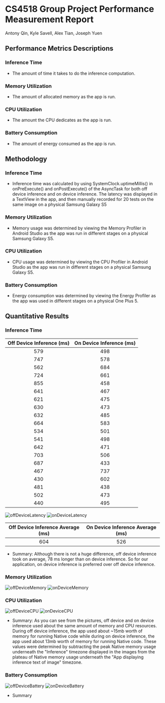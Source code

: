 # CS4518 Group Project Performance Measurement Report
Antony Qin, Kyle Savell, Alex Tian, Joseph Yuen

## Performance Metrics Descriptions
### Inference Time
* The amount of time it takes to do the inference computation.
### Memory Utilization
* The amount of allocated memory as the app is run.
### CPU Utilization
* The amount the CPU dedicates as the app is run.
### Battery Consumption
* The amount of energy consumed as the app is run.

## Methodology
### Inference Time
* Inference time was calculated by using SystemClock.uptimeMillis() in onPreExecute() and onPostExecute() of the AsyncTask for both off device inference and on device inference. The latency was displayed in a TextView in the app, and then manually recorded for 20 tests on the same image on a physical Samsung Galaxy S5
### Memory Utilization
* Memory usage was determined by viewing the Memory Profiler in Android Studio as the app was run in different stages on a physical Samsung Galaxy S5.
### CPU Utilization
* CPU usage was determined by viewing the CPU Profiler in Android Studio as the app was run in different stages on a physical Samsung Galaxy S5.
### Battery Consumption
* Energy consumption was determined by viewing the Energy Profiler as the app was used in different stages on a physical One Plus 5.

## Quantitative Results
### Inference Time

|Off Device Inference (ms)| On Device Inference (ms)|
|:-----------------------:|:-----------------------:|
|           579           |           498           |
|           747           |           578           |
|           562           |           684           |
|           724           |           661           |
|           855           |           458           |
|           641           |           467           |
|           621           |           475           |
|           630           |           473           |
|           632           |           485           |
|           664           |           583           |
|           534           |           501           |
|           541           |           498           |
|           642           |           471           |
|           703           |           506           |
|           687           |           433           |
|           467           |           737           |
|           430           |           602           |
|           481           |           438           |
|           502           |           473           |
|           440           |           495           |


![offDeviceLatency](images/offDeviceLatency.png) 
![onDeviceLatency](images/onDeviceLatency.png)

|Off Device Inference Average (ms)| On Device Inference Average (ms)|
|:-------------------------------:|:-------------------------------:|
|               604               |               526               |

* Summary: Although there is not a huge difference, off device inference took on average, 78 ms longer than on device inference. So for our application, on device inference is preferred over off device inference.

### Memory Utilization
![offDeviceMemory](images/offDeviceMemory.png) 
![onDeviceMemory](images/onDeviceMemory.png) 

### CPU Utilization
![offDeviceCPU](images/offDeviceCPU.png)
![onDeviceCPU](images/onDeviceCPU.png)

* Summary: As you can see from the pictures, off device and on device inference used about the same amount of memory and CPU resources. During off device inference, the app used about ~15mb worth of memory for running Native code while during on device inference, the app used about 13mb worth of memory for running Native code. These values were determined by subtracting the peak Native memory usage underneath the "Inference" timezone displayed in the images from the plateau of Native memory usage underneath the "App displaying inference text of image" timezone.

### Battery Consumption
![offDeviceBattery](images/offDeviceBattery.png)
![onDeviceBattery](images/onDeviceBattery.png)
* Summary

